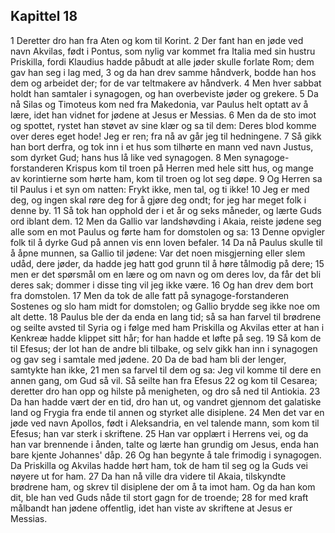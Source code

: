 ## Kapittel 18

1 Deretter dro han fra Aten og kom til Korint.
2 Der fant han en jøde ved navn Akvilas, født i Pontus, som nylig var kommet fra Italia med sin hustru Priskilla, fordi Klaudius hadde påbudt at alle jøder skulle forlate Rom; dem gav han seg i lag med,
3 og da han drev samme håndverk, bodde han hos dem og arbeidet der; for de var teltmakere av håndverk.
4 Men hver sabbat holdt han samtaler i synagogen, og han overbeviste jøder og grekere.
5 Da nå Silas og Timoteus kom ned fra Makedonia, var Paulus helt optatt av å lære, idet han vidnet for jødene at Jesus er Messias.
6 Men da de sto imot og spottet, rystet han støvet av sine klær og sa til dem: Deres blod komme over deres eget hode! Jeg er ren; fra nå av går jeg til hedningene.
7 Så gikk han bort derfra, og tok inn i et hus som tilhørte en mann ved navn Justus, som dyrket Gud; hans hus lå like ved synagogen.
8 Men synagoge-forstanderen Krispus kom til troen på Herren med hele sitt hus, og mange av korintierne som hørte ham, kom til troen og lot seg døpe.
9 Og Herren sa til Paulus i et syn om natten: Frykt ikke, men tal, og ti ikke!
10 Jeg er med deg, og ingen skal røre deg for å gjøre deg ondt; for jeg har meget folk i denne by.
11 Så tok han opphold der i et år og seks måneder, og lærte Guds ord iblant dem.
12 Men da Gallio var landshøvding i Akaia, reiste jødene seg alle som en mot Paulus og førte ham for domstolen og sa:
13 Denne opvigler folk til å dyrke Gud på annen vis enn loven befaler.
14 Da nå Paulus skulle til å åpne munnen, sa Gallio til jødene: Var det noen misgjerning eller slem udåd, dere jøder, da hadde jeg hatt god grunn til å høre tålmodig på dere;
15 men er det spørsmål om en lære og om navn og om deres lov, da får det bli deres sak; dommer i disse ting vil jeg ikke være.
16 Og han drev dem bort fra domstolen.
17 Men da tok de alle fatt på synagoge-forstanderen Sostenes og slo ham midt for domstolen; og Gallio brydde seg ikke noe om alt dette.
18 Paulus ble der da enda en lang tid; så sa han farvel til brødrene og seilte avsted til Syria og i følge med ham Priskilla og Akvilas etter at han i Kenkreæ hadde klippet sitt hår; for han hadde et løfte på seg.
19 Så kom de til Efesus; der lot han de andre bli tilbake, og selv gikk han inn i synagogen og gav seg i samtale med jødene.
20 Da de bad ham bli der lenger, samtykte han ikke,
21 men sa farvel til dem og sa: Jeg vil komme til dere en annen gang, om Gud så vil. Så seilte han fra Efesus
22 og kom til Cesarea; deretter dro han opp og hilste på menigheten, og dro så ned til Antiokia.
23 Da han hadde vært der en tid, dro han ut, og vandret gjennom det galatiske land og Frygia fra ende til annen og styrket alle disiplene.
24 Men det var en jøde ved navn Apollos, født i Aleksandria, en vel talende mann, som kom til Efesus; han var sterk i skriftene.
25 Han var opplært i Herrens vei, og da han var brennende i ånden, talte og lærte han grundig om Jesus, enda han bare kjente Johannes' dåp.
26 Og han begynte å tale frimodig i synagogen. Da Priskilla og Akvilas hadde hørt ham, tok de ham til seg og la Guds vei nøyere ut for ham.
27 Da han nå ville dra videre til Akaia, tilskyndte brødrene ham, og skrev til disiplene der om å ta imot ham. Og da han kom dit, ble han ved Guds nåde til stort gagn for de troende;
28 for med kraft målbandt han jødene offentlig, idet han viste av skriftene at Jesus er Messias.
